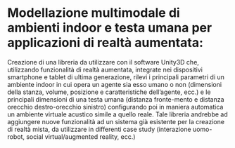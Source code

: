 
# Modellazione multimodale di ambienti indoor e testa umana per applicazioni di realtà aumentata:
Creazione di una libreria da utilizzare con il software Unity3D che, utilizzando funzionalità di realtà aumentata, integrate nei dispositivi smartphone e tablet di ultima generazione, rilevi i principali parametri di un ambiente indoor in cui opera un agente sia esso umano o non (dimensioni della stanza, volume, posizione e caratteristiche dell’agente, ecc.) e le principali dimensioni di una testa umana (distanza fronte-mento e distanza orecchio destro-orecchio sinistro) configurando poi in maniera automatica un ambiente virtuale acustico simile a quello reale. Tale libreria andrebbe ad aggiungere nuove funzionalità ad un sistema già esistente per la creazione di realtà mista, da utilizzare in differenti case study (interazione uomo-robot, social virtual/augmented reality, ecc.) 
